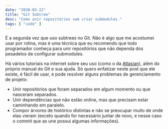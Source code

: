 ```yaml
---
date: "2020-03-22"
title: "Git Subtree"
desc: "Como unir repositórios sem criar submodules."
tags: [ "code" ]
---
```

É a segunda vez que uso subtrees no Git. Não é algo que me acostumei usar por rotina, mas é uma técnica que eu recomendo que todo programador conheça para unir repositórios que não dependa dos pesadelos de configurar submodules.

Há vários tutoriais na internet sobre seu uso (como o da [Atlasian](https://www.atlassian.com/git/tutorials/git-subtree)), além do próprio manual do Git e sua ajuda. Só quero enfatizar neste post que ele existe, é fácil de usar, e pode resolver alguns problemas de gerenciamento de projeto:

 - Unir repositórios que foram separados em algum momento ou que nasceram separados.
 - Unir dependências que não estão online, mas que precisam estar caminhando em paralelo.
 - Compor árvores de histórico distintas e não se preocupar muito de onde elas vieram (exceto quando for necessário juntar de novo, e nesse caso o commit que as une possui algumas informações).


